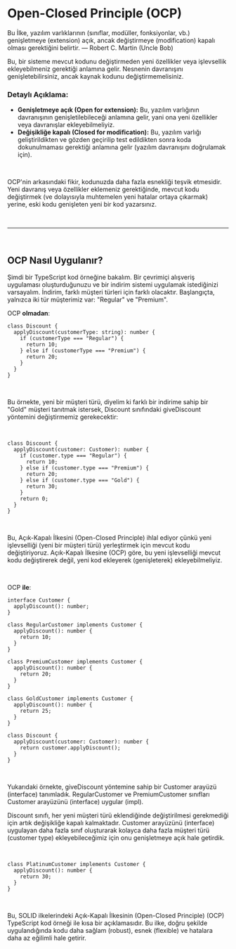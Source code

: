 <br/>

# Open-Closed Principle (OCP)

Bu İlke, yazılım varlıklarının (sınıflar, modüller, fonksiyonlar, vb.) genişletmeye (extension) açık, ancak değiştirmeye (modification) kapalı olması gerektiğini belirtir.
— Robert C. Martin (Uncle Bob)

Bu, bir sisteme mevcut kodunu değiştirmeden yeni özellikler veya işlevsellik ekleyebilmeniz gerektiği anlamına gelir. Nesnenin davranışını genişletebilirsiniz, ancak kaynak kodunu değiştirmemelisiniz.
<br/>

### Detaylı Açıklama:

- **Genişletmeye açık (Open for extension):** Bu, yazılım varlığının davranışının genişletilebileceği anlamına gelir, yani ona yeni özellikler veya davranışlar ekleyebilmeliyiz.
  <br/>
- **Değişikliğe kapalı (Closed for modification):** Bu, yazılım varlığı geliştirildikten ve gözden geçirilip test edildikten sonra koda dokunulmaması gerektiği anlamına gelir (yazılım davranışını doğrulamak için).

<br/>

OCP'nin arkasındaki fikir, kodunuzda daha fazla esnekliği teşvik etmesidir. Yeni davranış veya özellikler eklemeniz gerektiğinde, mevcut kodu değiştirmek (ve dolayısıyla muhtemelen yeni hatalar ortaya çıkarmak) yerine, eski kodu genişleten yeni bir kod yazarsınız.

<br/>

---

<br/>

## OCP Nasıl Uygulanır?

Şimdi bir TypeScript kod örneğine bakalım. Bir çevrimiçi alışveriş uygulaması oluşturduğunuzu ve bir indirim sistemi uygulamak istediğinizi varsayalım. İndirim, farklı müşteri türleri için farklı olacaktır. Başlangıçta, yalnızca iki tür müşterimiz var: "Regular" ve "Premium".
<br/>

OCP **olmadan**:

```tsx
class Discount {
  applyDiscount(customerType: string): number {
    if (customerType === "Regular") {
      return 10;
    } else if (customerType === "Premium") {
      return 20;
    }
  }
}
```

<br/>

Bu örnekte, yeni bir müşteri türü, diyelim ki farklı bir indirime sahip bir "Gold" müşteri tanıtmak istersek, Discount sınıfındaki giveDiscount yöntemini değiştirmemiz gerekecektir:

<br/>

```tsx
class Discount {
  applyDiscount(customer: Customer): number {
    if (customer.type === "Regular") {
      return 10;
    } else if (customer.type === "Premium") {
      return 20;
    } else if (customer.type === "Gold") {
      return 30;
    }
    return 0;
  }
}
```

<br/>

Bu, Açık-Kapalı İlkesini (Open-Closed Principle) ihlal ediyor çünkü yeni işlevselliği (yeni bir müşteri türü) yerleştirmek için mevcut kodu değiştiriyoruz. Açık-Kapalı İlkesine (OCP) göre, bu yeni işlevselliği mevcut kodu değiştirerek değil, yeni kod ekleyerek (genişleterek) ekleyebilmeliyiz.

<br/>

OCP **ile**:

```tsx
interface Customer {
  applyDiscount(): number;
}

class RegularCustomer implements Customer {
  applyDiscount(): number {
    return 10;
  }
}

class PremiumCustomer implements Customer {
  applyDiscount(): number {
    return 20;
  }
}

class GoldCustomer implements Customer {
  applyDiscount(): number {
    return 25;
  }
}

class Discount {
  applyDiscount(customer: Customer): number {
    return customer.applyDiscount();
  }
}
```

<br/>

Yukarıdaki örnekte, giveDiscount yöntemine sahip bir Customer arayüzü (interface) tanımladık. RegularCustomer ve PremiumCustomer sınıfları Customer arayüzünü (interface) uygular (impl).

Discount sınıfı, her yeni müşteri türü eklendiğinde değiştirilmesi gerekmediği için artık değişikliğe kapalı kalmaktadır. Customer arayüzünü (interface) uygulayan daha fazla sınıf oluşturarak kolayca daha fazla müşteri türü (customer type) ekleyebileceğimiz için onu genişletmeye açık hale getirdik.

<br/>

```tsx
class PlatinumCustomer implements Customer {
  applyDiscount(): number {
    return 30;
  }
}
```

<br/>

Bu, SOLID ilkelerindeki Açık-Kapalı İlkesinin (Open-Closed Principle) (OCP) TypeScript kod örneği ile kısa bir açıklamasıdır. Bu ilke, doğru şekilde uygulandığında kodu daha sağlam (robust), esnek (flexible) ve hatalara daha az eğilimli hale getirir.
